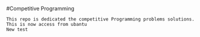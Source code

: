 #Competitive Programming

    This repo is dedicated the competitive Programming problems solutions.
    This is now access from ubantu
    New test
